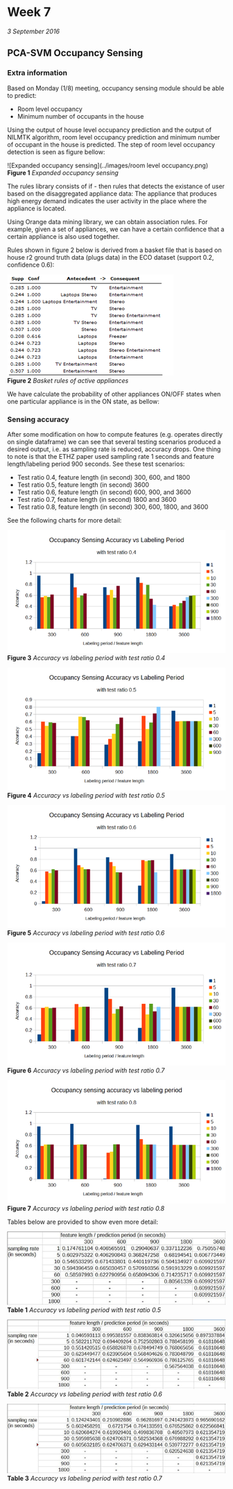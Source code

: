 # Week 7
*3 September 2016*

## PCA-SVM Occupancy Sensing
### Extra information
Based on Monday (1/8) meeting, occupancy sensing module should be able to predict:
* Room level occupancy
* Minimum number of occupants in the house

Using the output of house level occupancy prediction and the output of NILMTK algorithm, room level occupancy prediction and minimum number of occupant in the house is predicted. The step of room level occupancy detection is seen as figure bellow:

![Expanded occupancy sensing](../images/room level occupancy.png)<br>
    **Figure 1** *Expanded occupancy sensing*

The rules library consists of if - then rules that detects the existance of user based on the disaggregated appliance data: The appliance that produces high energy demand indicates the user activity in the place where the appliance is located.

Using Orange data mining library, we can obtain association rules. For example, given a set of appliances, we can have a certain confidence that a certain appliance is also used together.

Rules shown in figure 2 below is derived from a basket file that is based on house r2 ground truth data (plugs data) in the ECO dataset (support 0.2, confidence 0.6):

![Basket rules of active appliances](../images/rule-02-06.PNG)<br>
    **Figure 2** *Basket rules of active appliances*

We have calculate the probability of other appliances ON/OFF states when one particular appliance is in the ON state, as bellow:


### Sensing accuracy
After some modification on how to compute features (e.g. operates directly on single dataframe) we can see that several testing scenarios produced a desired output, i.e. as sampling rate is reduced, accuracy drops. One thing to note is that the ETHZ paper used sampling rate 1 seconds and feature length/labeling period 900 seconds. See these test scenarios:
* Test ratio 0.4, feature length (in second) 300, 600, and 1800
* Test ratio 0.5, feature length (in second) 3600
* Test ratio 0.6, feature length (in second) 600, 900, and 3600
* Test ratio 0.7, feature length (in second) 1800 and 3600
* Test ratio 0.8, feature length (in second) 300, 600, 1800, and 3600

See the following charts for more detail:

![Chart 0.4 test ratio](../images/acc-04.png)<br>
    **Figure 3** *Accuracy vs labeling period with test ratio 0.4*

![Chart 0.5 test ratio](../images/acc-05.png)<br>
    **Figure 4** *Accuracy vs labeling period with test ratio 0.5*
	
![Chart 0.6 test ratio](../images/acc-06.png)<br>
    **Figure 5** *Accuracy vs labeling period with test ratio 0.6*
	
![Chart 0.7 test ratio](../images/acc-07.png)<br>
    **Figure 6** *Accuracy vs labeling period with test ratio 0.7*
	
![Chart 0.8 test ratio](../images/acc-08.png)<br>
    **Figure 7** *Accuracy vs labeling period with test ratio 0.8*

Tables below are provided to show even more detail:

![Table 0.5 test ratio](../images/tacc-05.JPG)<br>
	**Table 1** *Accuracy vs labeling period with test ratio 0.5*
	
![Table 0.6 test ratio](../images/tacc-06.JPG)<br>
	**Table 2** *Accuracy vs labeling period with test ratio 0.6*
	
![Table 0.7 test ratio](../images/tacc-07.JPG)<br>
	**Table 3** *Accuracy vs labeling period with test ratio 0.7*    
